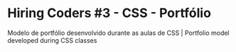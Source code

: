 # Hiring Coders #3 - CSS - Portfólio 
Modelo de portfólio desenvolvido durante as aulas de CSS | Portfolio model developed during CSS classes
